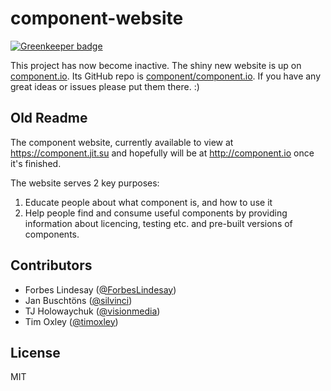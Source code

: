 component-website
=================

[![Greenkeeper badge](https://badges.greenkeeper.io/ForbesLindesay/component-website.svg)](https://greenkeeper.io/)

This project has now become inactive. The shiny new website is up on [component.io](http://component.io).
Its GitHub repo is [component/component.io](https://github.com/component/component.io). If you have any great ideas or
issues please put them there. :)

Old Readme
----------

The component website, currently available to view at https://component.jit.su and hopefully will be at http://component.io once it's finished.

The website serves 2 key purposes:

 1. Educate people about what component is, and how to use it
 2. Help people find and consume useful components by providing information about licencing, testing etc. and pre-built versions of components.

Contributors
------------

 - Forbes Lindesay ([@ForbesLindesay](https://github.com/ForbesLindesay))
 - Jan Buschtöns ([@silvinci](https://github.com/silvinci))
 - TJ Holowaychuk ([@visionmedia](https://github.com/visionmedia))
 - Tim Oxley ([@timoxley](https://github.com/timoxley))

License
-------

MIT
